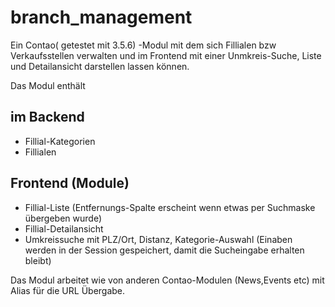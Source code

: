 # branch_management
Ein Contao( getestet mit 3.5.6) -Modul mit dem sich Fillialen bzw Verkaufsstellen verwalten und im Frontend mit einer Unmkreis-Suche, Liste und Detailansicht darstellen lassen können.

Das Modul enthält

## im Backend
- Fillial-Kategorien
- Fillialen

## Frontend (Module)
- Fillial-Liste (Entfernungs-Spalte erscheint wenn etwas per Suchmaske übergeben wurde)
- Fillial-Detailansicht
- Umkreissuche mit PLZ/Ort, Distanz, Kategorie-Auswahl (Einaben werden in der Session gespeichert, damit die Sucheingabe erhalten bleibt)

Das Modul arbeitet wie von anderen Contao-Modulen (News,Events etc) mit Alias für die URL Übergabe.
